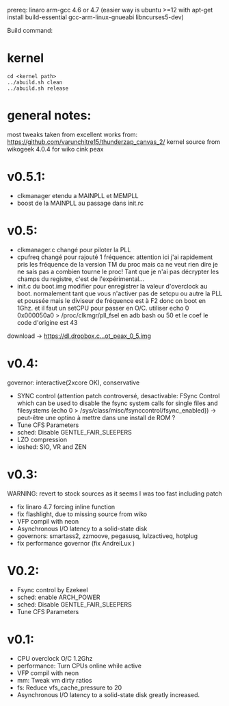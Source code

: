 prereq:
	linaro arm-gcc 4.6 or 4.7
	(easier way is ubuntu >=12 with apt-get install build-essential gcc-arm-linux-gnueabi libncurses5-dev)

Build command:

kernel
======
	cd <kernel path>
	../abuild.sh clean
	../abuild.sh release

general notes:
==============
 most tweaks taken from excellent works from: https://github.com/varunchitre15/thunderzap_canvas_2/
 kernel source from wikogeek 4.0.4 for wiko cink peax

v0.5.1:
======
 - clkmanager etendu a MAINPLL et MEMPLL
 - boost de la MAINPLL au passage dans init.rc

v0.5:
=====
- clkmanager.c changé pour piloter la PLL
- cpufreq changé pour rajouté 1 fréquence: attention ici j'ai rapidement pris les fréquence de la version TM du proc mais ca ne veut rien dire je ne sais pas a combien tourne le proc! Tant que je n'ai pas décrypter les champs du registre, c'est de l'expérimental...
- init.c du boot.img modifier pour enregistrer la valeur d'overclock au boot. normalement tant que vous n'activer pas de setcpu ou autre la PLL et poussée mais le diviseur de fréquence est à F2 donc on boot en 1Ghz. et il faut un setCPU pour passer en O/C.
utiliser echo 0 0x000050a0 > /proc/clkmgr/pll_fsel en adb bash ou 50 et le coef le code d'origine est 43

download -> https://dl.dropbox.c...ot_peax_0_5.img

v0.4:
=====
governor: interactive(2xcore OK), conservative
 - SYNC control (attention patch controversé, desactivable:
    FSync Control which can be used to disable the fsync system calls for single files and filesystems (echo 0 > /sys/class/misc/fsynccontrol/fsync_enabled)) -> peut-être une optino à mettre dans une install de ROM ?
 - Tune CFS Parameters
 - sched: Disable GENTLE_FAIR_SLEEPERS
 - LZO compression
 - ioshed: SIO, VR and ZEN

v0.3:
=====
 WARNING: revert to stock sources as it seems I was too fast including patch
 - fix linaro 4.7 forcing inline function
 - fix flashlight, due to missing source from wiko
 - VFP compil with neon
 - Asynchronous I/O latency to a solid-state disk
 - governors: smartass2, zzmoove, pegasusq, lulzactiveq, hotplug
 - fix performance governor (fix AndreiLux )

V0.2:
====
 - Fsync control by Ezekeel
 - sched: enable ARCH_POWER
 - sched: Disable GENTLE_FAIR_SLEEPERS
 - Tune CFS Parameters

v0.1:
=====
 - CPU overclock O/C 1.2Ghz
 - performance: Turn CPUs online while active
 - VFP compil with neon
 - mm: Tweak vm dirty ratios
 - fs: Reduce vfs_cache_pressure to 20
 - Asynchronous I/O latency to a solid-state disk greatly increased.

